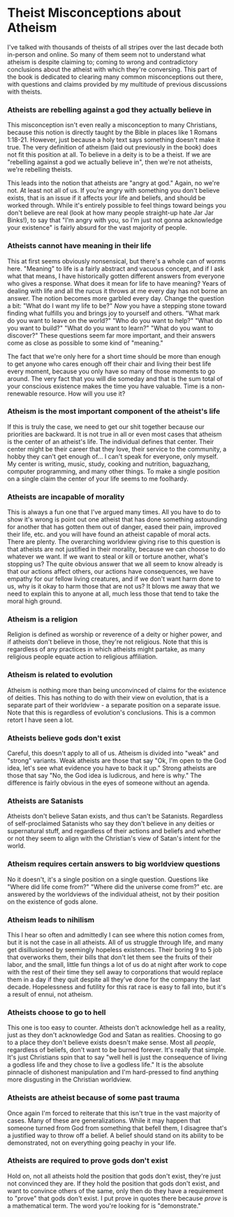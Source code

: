 # Theist Misconceptions about Atheism

I've talked with thousands of theists of all stripes over the last decade both in-person and online. So many of them seem not to understand what atheism is despite claiming to; coming to wrong and contradictory conclusions about the atheist with which they're conversing. This part of the book is dedicated to clearing many common misconceptions out there, with questions and claims provided by my multitude of previous discussions with theists.

### Atheists are rebelling against a god they actually believe in

This misconception isn't even really a misconception to many Christians, because this notion is directly taught by the Bible in places like 1 Romans 1:18-21. However, just because a holy text says something doesn't make it true. The very definition of atheism (laid out previously in the book) does not fit this position at all. To believe in a deity is to be a theist. If we are "rebelling against a god we actually believe in", then we're not atheists, we're rebelling theists. 

This leads into the notion that atheists are "angry at god." Again, no we're not. At least not all of us. If you're angry with something you don't believe exists, that is an issue if it affects your life and beliefs, and should be worked through. While it's entirely possible to feel things toward beings you don't believe are real (look at how many people straight-up hate Jar Jar Binks!), to say that "I'm angry with you, so I'm just not gonna acknowledge your existence" is fairly absurd for the vast majority of people.

### Atheists cannot have meaning in their life

This at first seems obviously nonsensical, but there's a whole can of worms here. "Meaning" to life is a fairly abstract and vacuous concept, and if I ask what that means, I have historically gotten different answers from everyone who gives a response. What does it mean for life to have meaning? Years of dealing with life and all the rucus it throws at me every day has not borne an answer. The notion becomes more garbled every day. Change the question a bit: "What do I want my life to be?" *Now* you have a stepping stone toward finding what fulfills you and brings joy to yourself and others. "What mark do you want to leave on the world?" "Who do you want to help?" "What do you want to build?" "What do you want to learn?" "What do you want to discover?" These questions seem far more important, and their answers come as close as possible to some kind of "meaning."

The fact that we're only here for a short time should be more than enough to get anyone who cares enough off their chair and living their best life every moment, because you only have so many of those moments to go around. The very fact that you will die someday and that is the sum total of your conscious existence makes the time you have valuable. Time is a non-renewable resource. How will you use it?

### Atheism is the most important component of the atheist's life

If this is truly the case, we need to get our shit together because our priorities are backward. It is not true in all or even most cases that atheism is the center of an atheist's life. The individual defines that center. Their center might be their career that they love, their service to the community, a hobby they can't get enough of... I can't speak for everyone, only myself. My center is writing, music, study, cooking and nutrition, baguazhang, computer programming, and many other things. To make a single position on a single claim the center of your life seems to me foolhardy.

### Atheists are incapable of morality

This is always a fun one that I've argued many times. All you have to do to show it's wrong is point out one atheist that has done something astounding for another that has gotten them out of danger, eased their pain, improved their life, etc. and you will have found an atheist capable of moral acts. There are plenty. The overarching worldview giving rise to this question is that atheists are not justified in their morality, because we can choose to do whatever we want. If we want to steal or kill or torture another, what's stopping us? The quite obvious answer that we all seem to know already is that our actions affect others, our actions have consequences, we have empathy for our fellow living creatures, and if we don't want harm done to us, why is it okay to harm those that are not us? It blows me away that we need to explain this to anyone at all, much less those that tend to take the moral high ground.

### Atheism is a religion

Religion is defined as worship or reverence of a deity or higher power, and if atheists don't believe in those, they're not religious. Note that this is regardless of any practices in which atheists might partake, as many religious people equate action to religious affiliation.

### Atheism is related to evolution

Atheism is nothing more than being unconvinced of claims for the existence of deities. This has nothing to do with their view on evolution, that is a separate part of their worldview - a separate position on a separate issue. Note that this is regardless of evolution's conclusions. This is a common retort I have seen a lot.

### Atheists believe gods don't exist

Careful, this doesn't apply to all of us. Atheism is divided into "weak" and "strong" variants. Weak atheists are those that say "Ok, I'm open to the God idea, let's see what evidence you have to back it up." Strong atheists are those that say "No, the God idea is ludicrous, and here is why." The difference is fairly obvious in the eyes of someone without an agenda.

### Atheists are Satanists

Atheists don't believe Satan exists, and thus can't be Satanists. Regardless of self-proclaimed Satanists who say they don't believe in any deities or supernatural stuff, and regardless of their actions and beliefs and whether or not they seem to align with the Christian's view of Satan's intent for the world.

### Atheism requires certain answers to big worldview questions

No it doesn't, it's a single position on a single question. Questions like "Where did life come from?" "Where did the universe come from?" etc. are answered by the worldviews of the individual atheist, not by their position on the existence of gods alone.

### Atheism leads to nihilism

This I hear so often and admittedly I can see where this notion comes from, but it is not the case in all atheists. All of us struggle through life, and many get disillusioned by seemingly hopeless existences. Their boring 9 to 5 job that overworks them, their bills that don't let them see the fruits of their labor, and the small, little fun things a lot of us do at night after work to cope with the rest of their time they sell away to corporations that would replace them in a day if they quit despite all they've done for the company the last decade. Hopelessness and futility for this rat race is easy to fall into, but it's a result of ennui, not atheism.

### Atheists choose to go to hell

This one is too easy to counter. Atheists don't acknowledge hell as a reality, just as they don't acknowledge God and Satan as realities. Choosing to go to a place they don't believe exists doesn't make sense. Most all *people*, regardless of beliefs, don't want to be burned forever. It's really that simple. It's just Christians spin that to say "well hell is just the consequence of living a godless life and they chose to live a godless life." It is the absolute pinnacle of dishonest manipulation and I'm hard-pressed to find anything more disgusting in the Christian worldview.

### Atheists are atheist because of some past trauma

Once again I'm forced to reiterate that this isn't true in the vast majority of cases. Many of these are generalizations. While it may happen that someone turned from God from something that befell them, I disagree that's a justified way to throw off a belief. A belief should stand on its ability to be demonstrated, not on everything going peachy in your life.

### Atheists are required to prove gods don't exist

Hold on, not all atheists hold the position that gods don't exist, they're just not convinced they are. If they hold the position that gods don't exist, and want to convince others of the same, only then do they have a requirement to "prove" that gods don't exist. I put prove in quotes there because *prove* is a mathematical term. The word you're looking for is "demonstrate."

### 

